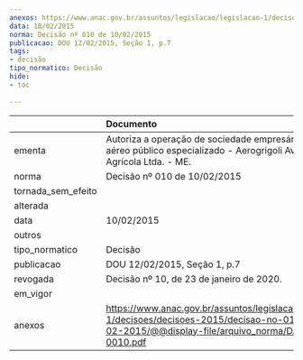 ```yaml
---
anexos: https://www.anac.gov.br/assuntos/legislacao/legislacao-1/decisoes/decisoes-2015/decisao-no-010-de-10-02-2015/@@display-file/arquivo_norma/DA2015-0010.pdf
data: 10/02/2015
norma: Decisão nº 010 de 10/02/2015
publicacao: DOU 12/02/2015, Seção 1, p.7
tags:
- decisão
tipo_normatico: Decisão
hide: 
- toc 
 
---
```


|                    | Documento                                                                                                                                                 |
|:-------------------|:----------------------------------------------------------------------------------------------------------------------------------------------------------|
| ementa             | Autoriza a operação de sociedade empresária de serviço aéreo público especializado - Aerogrigoli Aviação Agrícola Ltda. - ME.                             |
| norma              | Decisão nº 010 de 10/02/2015                                                                                                                              |
| tornada_sem_efeito |                                                                                                                                                           |
| alterada           |                                                                                                                                                           |
| data               | 10/02/2015                                                                                                                                                |
| outros             |                                                                                                                                                           |
| tipo_normatico     | Decisão                                                                                                                                                   |
| publicacao         | DOU 12/02/2015, Seção 1, p.7                                                                                                                              |
| revogada           | Decisão nº 10, de 23 de janeiro de 2020.                                                                                                                  |
| em_vigor           |                                                                                                                                                           |
| anexos             | https://www.anac.gov.br/assuntos/legislacao/legislacao-1/decisoes/decisoes-2015/decisao-no-010-de-10-02-2015/@@display-file/arquivo_norma/DA2015-0010.pdf |